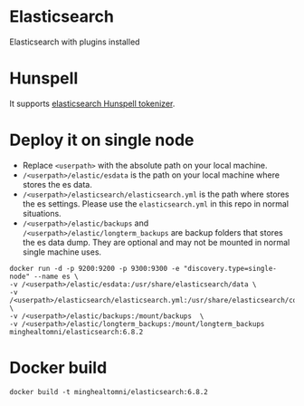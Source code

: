 # Elasticsearch
Elasticsearch with plugins installed

# Hunspell
It supports [elasticsearch Hunspell tokenizer](https://www.elastic.co/guide/en/elasticsearch/reference/6.8/analysis-hunspell-tokenfilter.html).

# Deploy it on single node
* Replace `<userpath>` with the absolute path on your local machine.
* `/<userpath>/elastic/esdata` is the path on your local machine where stores the es data.
* `/<userpath>/elasticsearch/elasticsearch.yml` is the path where stores the es settings. Please use the `elasticsearch.yml` in this repo in normal situations.
* `/<userpath>/elastic/backups` and `/<userpath>/elastic/longterm_backups` are backup folders that stores the es data dump. They are optional and may not be mounted in normal single machine uses.

```
docker run -d -p 9200:9200 -p 9300:9300 -e "discovery.type=single-node" --name es \
-v /<userpath>/elastic/esdata:/usr/share/elasticsearch/data \
-v /<userpath>/elasticsearch/elasticsearch.yml:/usr/share/elasticsearch/config/elasticsearch.yml \
-v /<userpath>/elastic/backups:/mount/backups  \
-v /<userpath>/elastic/longterm_backups:/mount/longterm_backups minghealtomni/elasticsearch:6.8.2
```

# Docker build
`docker build -t minghealtomni/elasticsearch:6.8.2`
